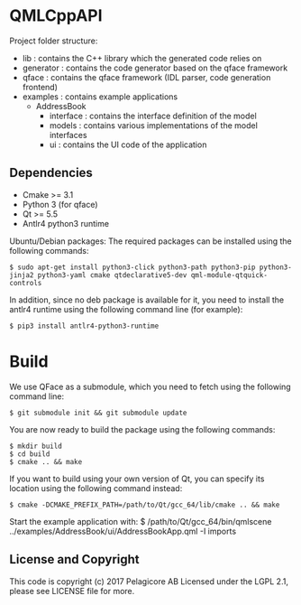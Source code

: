 # QMLCppAPI

Project folder structure:
 - lib : contains the C++ library which the generated code relies on
 - generator : contains the code generator based on the qface framework
 - qface : contains the qface framework (IDL parser, code generation frontend)
 - examples : contains example applications
     - AddressBook
         - interface : contains the interface definition of the model
         - models : contains various implementations of the model interfaces
         - ui : contains the UI code of the application

## Dependencies

* Cmake >= 3.1
* Python 3 (for qface)
* Qt >= 5.5
* Antlr4 python3 runtime

Ubuntu/Debian packages:
The required packages can be installed using the following commands:
```
$ sudo apt-get install python3-click python3-path python3-pip python3-jinja2 python3-yaml cmake qtdeclarative5-dev qml-module-qtquick-controls
```

In addition, since no deb package is available for it, you need to install the antlr4 runtime using the following command line (for example):
```
$ pip3 install antlr4-python3-runtime
```

# Build

We use QFace as a submodule, which you need to fetch using the following command line:
```
$ git submodule init && git submodule update
```

You are now ready to build the package using the following commands:
```
$ mkdir build
$ cd build
$ cmake .. && make
```

If you want to build using your own version of Qt, you can specify its location using the following command instead:
```
$ cmake -DCMAKE_PREFIX_PATH=/path/to/Qt/gcc_64/lib/cmake .. && make
```

Start the example application with:
$ /path/to/Qt/gcc_64/bin/qmlscene ../examples/AddressBook/ui/AddressBookApp.qml  -I imports

## License and Copyright

This code is copyright (c) 2017 Pelagicore AB
Licensed under the LGPL 2.1, please see LICENSE file for more.
